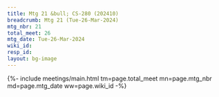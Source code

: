 ```yaml
---
title: Mtg 21 &bull; CS-280 (202410)
breadcrumb: Mtg 21 (Tue-26-Mar-2024)
mtg_nbr: 21
total_meet: 26
mtg_date: Tue-26-Mar-2024
wiki_id: 
resp_id: 
layout: bg-image
---
```


{%- include meetings/main.html
    tm=page.total_meet
    mn=page.mtg_nbr
    md=page.mtg_date
    ww=page.wiki_id
-%}

